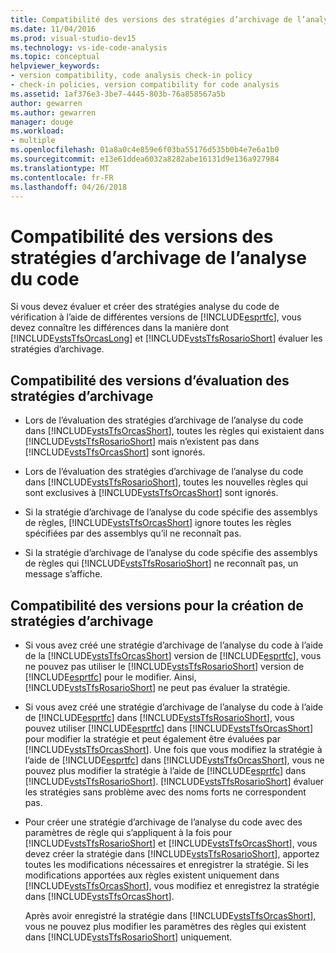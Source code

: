 ```yaml
---
title: Compatibilité des versions des stratégies d’archivage de l’analyse du code
ms.date: 11/04/2016
ms.prod: visual-studio-dev15
ms.technology: vs-ide-code-analysis
ms.topic: conceptual
helpviewer_keywords:
- version compatibility, code analysis check-in policy
- check-in policies, version compatibility for code analysis
ms.assetid: 1af376e3-3be7-4445-803b-76a858567a5b
author: gewarren
ms.author: gewarren
manager: douge
ms.workload:
- multiple
ms.openlocfilehash: 01a8a0c4e859e6f03ba55176d535b0b4e7e6a1b0
ms.sourcegitcommit: e13e61ddea6032a8282abe16131d9e136a927984
ms.translationtype: MT
ms.contentlocale: fr-FR
ms.lasthandoff: 04/26/2018
---
```

# <a name="version-compatibility-for-code-analysis-check-in-policies"></a>Compatibilité des versions des stratégies d’archivage de l’analyse du code
Si vous devez évaluer et créer des stratégies analyse du code de vérification à l’aide de différentes versions de [!INCLUDE[esprtfc](../code-quality/includes/esprtfc_md.md)], vous devez connaître les différences dans la manière dont [!INCLUDE[vstsTfsOrcasLong](../code-quality/includes/vststfsorcaslong_md.md)] et [!INCLUDE[vstsTfsRosarioShort](../code-quality/includes/vststfsrosarioshort_md.md)] évaluer les stratégies d’archivage.

## <a name="version-compatibility-for-evaluating-check-in-policies"></a>Compatibilité des versions d’évaluation des stratégies d’archivage

-   Lors de l’évaluation des stratégies d’archivage de l’analyse du code dans [!INCLUDE[vstsTfsOrcasShort](../code-quality/includes/vststfsorcasshort_md.md)], toutes les règles qui existaient dans [!INCLUDE[vstsTfsRosarioShort](../code-quality/includes/vststfsrosarioshort_md.md)] mais n’existent pas dans [!INCLUDE[vstsTfsOrcasShort](../code-quality/includes/vststfsorcasshort_md.md)] sont ignorés.

-   Lors de l’évaluation des stratégies d’archivage de l’analyse du code dans [!INCLUDE[vstsTfsRosarioShort](../code-quality/includes/vststfsrosarioshort_md.md)], toutes les nouvelles règles qui sont exclusives à [!INCLUDE[vstsTfsOrcasShort](../code-quality/includes/vststfsorcasshort_md.md)] sont ignorés.

-   Si la stratégie d’archivage de l’analyse du code spécifie des assemblys de règles, [!INCLUDE[vstsTfsOrcasShort](../code-quality/includes/vststfsorcasshort_md.md)] ignore toutes les règles spécifiées par des assemblys qu’il ne reconnaît pas.

-   Si la stratégie d’archivage de l’analyse du code spécifie des assemblys de règles qui [!INCLUDE[vstsTfsRosarioShort](../code-quality/includes/vststfsrosarioshort_md.md)] ne reconnaît pas, un message s’affiche.

## <a name="version-compatibility-for-authoring-check-in-policies"></a>Compatibilité des versions pour la création de stratégies d’archivage

-   Si vous avez créé une stratégie d’archivage de l’analyse du code à l’aide de la [!INCLUDE[vstsTfsOrcasShort](../code-quality/includes/vststfsorcasshort_md.md)] version de [!INCLUDE[esprtfc](../code-quality/includes/esprtfc_md.md)], vous ne pouvez pas utiliser le [!INCLUDE[vstsTfsRosarioShort](../code-quality/includes/vststfsrosarioshort_md.md)] version de [!INCLUDE[esprtfc](../code-quality/includes/esprtfc_md.md)] pour le modifier. Ainsi, [!INCLUDE[vstsTfsRosarioShort](../code-quality/includes/vststfsrosarioshort_md.md)] ne peut pas évaluer la stratégie.

-   Si vous avez créé une stratégie d’archivage de l’analyse du code à l’aide de [!INCLUDE[esprtfc](../code-quality/includes/esprtfc_md.md)] dans [!INCLUDE[vstsTfsRosarioShort](../code-quality/includes/vststfsrosarioshort_md.md)], vous pouvez utiliser [!INCLUDE[esprtfc](../code-quality/includes/esprtfc_md.md)] dans [!INCLUDE[vstsTfsOrcasShort](../code-quality/includes/vststfsorcasshort_md.md)] pour modifier la stratégie et peut également être évaluées par [!INCLUDE[vstsTfsOrcasShort](../code-quality/includes/vststfsorcasshort_md.md)]. Une fois que vous modifiez la stratégie à l’aide de [!INCLUDE[esprtfc](../code-quality/includes/esprtfc_md.md)] dans [!INCLUDE[vstsTfsOrcasShort](../code-quality/includes/vststfsorcasshort_md.md)], vous ne pouvez plus modifier la stratégie à l’aide de [!INCLUDE[esprtfc](../code-quality/includes/esprtfc_md.md)] dans [!INCLUDE[vstsTfsRosarioShort](../code-quality/includes/vststfsrosarioshort_md.md)]. [!INCLUDE[vstsTfsRosarioShort](../code-quality/includes/vststfsrosarioshort_md.md)] évaluer les stratégies sans problème avec des noms forts ne correspondent pas.

-   Pour créer une stratégie d’archivage de l’analyse du code avec des paramètres de règle qui s’appliquent à la fois pour [!INCLUDE[vstsTfsRosarioShort](../code-quality/includes/vststfsrosarioshort_md.md)] et [!INCLUDE[vstsTfsOrcasShort](../code-quality/includes/vststfsorcasshort_md.md)], vous devez créer la stratégie dans [!INCLUDE[vstsTfsRosarioShort](../code-quality/includes/vststfsrosarioshort_md.md)], apportez toutes les modifications nécessaires et enregistrer la stratégie. Si les modifications apportées aux règles existent uniquement dans [!INCLUDE[vstsTfsOrcasShort](../code-quality/includes/vststfsorcasshort_md.md)], vous modifiez et enregistrez la stratégie dans [!INCLUDE[vstsTfsOrcasShort](../code-quality/includes/vststfsorcasshort_md.md)].

     Après avoir enregistré la stratégie dans [!INCLUDE[vstsTfsOrcasShort](../code-quality/includes/vststfsorcasshort_md.md)], vous ne pouvez plus modifier les paramètres des règles qui existent dans [!INCLUDE[vstsTfsRosarioShort](../code-quality/includes/vststfsrosarioshort_md.md)] uniquement.